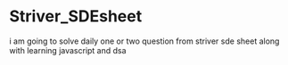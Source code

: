 # Striver_SDEsheet
i am going to solve daily one or two question from striver sde sheet along with learning javascript and dsa

